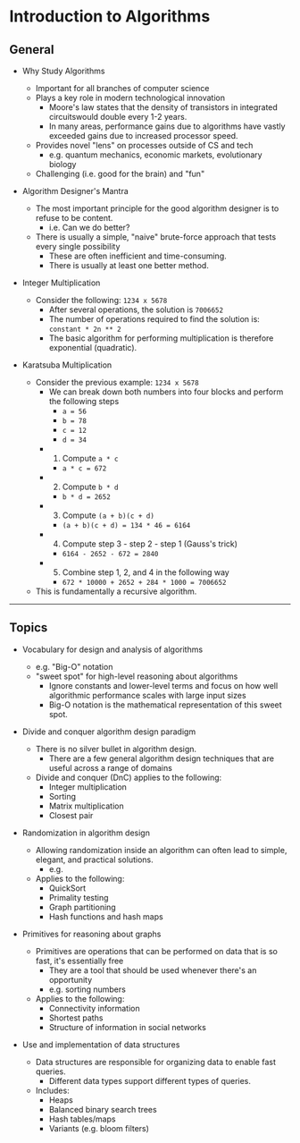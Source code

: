# Introduction to Algorithms

## General

- Why Study Algorithms
  - Important for all branches of computer science
  - Plays a key role in modern technological innovation
    - Moore's law states that the density of transistors in integrated circuitswould double every 1-2 years.
    - In many areas, performance gains due to algorithms have vastly exceeded gains due to increased processor speed.
  - Provides novel "lens" on processes outside of CS and tech
    - e.g. quantum mechanics, economic markets, evolutionary biology
  - Challenging (i.e. good for the brain) and "fun"

- Algorithm Designer's Mantra
  - The most important principle for the good algorithm designer is to refuse to be content.
    - i.e. Can we do better?
  - There is usually a simple, "naive" brute-force approach that tests every single possibility
    - These are often inefficient and time-consuming.
    - There is usually at least one better method.

- Integer Multiplication
  - Consider the following: ```1234 x 5678```
    - After several operations, the solution is ```7006652```
    - The number of operations required to find the solution is: ```constant * 2n ** 2```
    - The basic algorithm for performing multiplication is therefore exponential (quadratic).

- Karatsuba Multiplication
  - Consider the previous example: ```1234 x 5678```
    - We can break down both numbers into four blocks and perform the following steps
      - ```a = 56```
      - ```b = 78```
      - ```c = 12```
      - ```d = 34```
    - 1. Compute ```a * c```
      - ```a * c = 672```
    - 2. Compute ```b * d```
      - ```b * d = 2652```
    - 3. Compute ```(a + b)(c + d)```
      - ```(a + b)(c + d) = 134 * 46 = 6164```
    - 4. Compute step 3 - step 2 - step 1 (Gauss's trick)
      - ```6164 - 2652 - 672 = 2840```
    - 5. Combine step 1, 2, and 4 in the following way
      - ```672 * 10000 + 2652 + 284 * 1000 = 7006652```
  - This is fundamentally a recursive algorithm.

---

## Topics

- Vocabulary for design and analysis of algorithms
  - e.g. "Big-O" notation
  - "sweet spot" for high-level reasoning about algorithms
    - Ignore constants and lower-level terms and focus on how well algorithmic performance scales with large input sizes
    - Big-O notation is the mathematical representation of this sweet spot.

- Divide and conquer algorithm design paradigm
  - There is no silver bullet in algorithm design.
    - There are a few general algorithm design techniques that are useful across a range of domains
  - Divide and conquer (DnC) applies to the following:
    - Integer multiplication
    - Sorting
    - Matrix multiplication
    - Closest pair

- Randomization in algorithm design
  - Allowing randomization inside an algorithm can often lead to simple, elegant, and practical solutions.
    - e.g.
  - Applies to the following:
    - QuickSort
    - Primality testing
    - Graph partitioning
    - Hash functions and hash maps

- Primitives for reasoning about graphs
  - Primitives are operations that can be performed on data that is so fast, it's essentially free
    - They are a tool that should be used whenever there's an opportunity
    - e.g. sorting numbers
  - Applies to the following:
    - Connectivity information
    - Shortest paths
    - Structure of information in social networks

- Use and implementation of data structures
  - Data structures are responsible for organizing data to enable fast queries.
    - Different data types support different types of queries.
  - Includes:
    - Heaps
    - Balanced binary search trees
    - Hash tables/maps
    - Variants (e.g. bloom filters)
